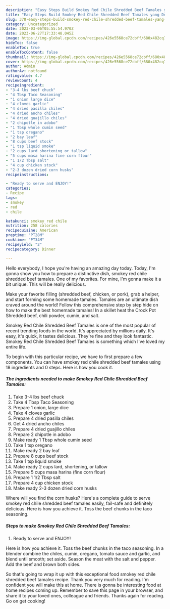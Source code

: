 ```yaml
---
description: "Easy Steps Build Smokey Red Chile Shredded Beef Tamales yang Delicious}"
title: "Easy Steps Build Smokey Red Chile Shredded Beef Tamales yang Delicious}"
slug: 370-easy-steps-build-smokey-red-chile-shredded-beef-tamales-yang-delicious
category: Uncategorized
date: 2023-03-06T05:55:54.970Z
date: 2023-06-27T17:33:48.045Z
image: https://img-global.cpcdn.com/recipes/426e5568ce72cbff/680x482cq70/smokey-red-chile-shredded-beef-tamales-recipe-main-photo.jpg
hideToc: false
enableToc: true
enableTocContent: false
thumbnail: https://img-global.cpcdn.com/recipes/426e5568ce72cbff/680x482cq70/smokey-red-chile-shredded-beef-tamales-recipe-main-photo.jpg
cover: https://img-global.cpcdn.com/recipes/426e5568ce72cbff/680x482cq70/smokey-red-chile-shredded-beef-tamales-recipe-main-photo.jpg
author: Admin
authorAv: notfound
ratingvalue: 4.7
reviewcount: 4
recipeingredient:
- "3-4 lbs beef chuck"
- "4 Tbsp Taco Seasoning"
- "1 onion large dice"
- "4 cloves garlic"
- "4 dried pasilla chiles"
- "4 dried ancho chiles"
- "4 dried guajillo chiles"
- "2 chipotle in adobo"
- "1 Tbsp whole cumin seed"
- "1 tsp oregano"
- "2 bay leaf"
- "8 cups beef stock"
- "1 tsp liquid smoke"
- "2 cups lard shortening or tallow"
- "5 cups masa harina fine corn flour"
- "1 1/2 Tbsp salt"
- "4 cup chicken stock"
- "2-3 dozen dried corn husks"
recipeinstructions:

- "Ready to serve and ENJOY!"
categories:
- Recipe
tags:
- smokey
- red
- chile

katakunci: smokey red chile 
nutrition: 258 calories
recipecuisine: American
preptime: "PT28M"
cooktime: "PT34M"
recipeyield: "2"
recipecategory: Dinner

---
```



Hello everybody, I hope you're having an amazing day today. Today, I'm gonna show you how to prepare a distinctive dish, smokey red chile shredded beef tamales. One of my favorites. For mine, I'm gonna make it a bit unique. This will be really delicious.

Make your favorite filling (shredded beef, chicken, or pork), grab a helper, and start forming some homemade tamales. Tamales are an ultimate dish craved around the world! Follow this comprehensive step by step hide on how to make the best homemade tamales! In a skillet heat the Crock Pot Shredded beef, chili powder, cumin, and salt.

Smokey Red Chile Shredded Beef Tamales is one of the most popular of recent trending foods in the world. It's appreciated by millions daily. It's easy, it's quick, it tastes delicious. They're fine and they look fantastic. Smokey Red Chile Shredded Beef Tamales is something which I've loved my entire life.


To begin with this particular recipe, we have to first prepare a few components. You can have smokey red chile shredded beef tamales using 18 ingredients and 0 steps. Here is how you cook it.

<!--inarticleads1-->

##### The ingredients needed to make Smokey Red Chile Shredded Beef Tamales:

1. Take 3-4 lbs beef chuck
1. Take 4 Tbsp Taco Seasoning
1. Prepare 1 onion, large dice
1. Take 4 cloves garlic
1. Prepare 4 dried pasilla chiles
1. Get 4 dried ancho chiles
1. Prepare 4 dried guajillo chiles
1. Prepare 2 chipotle in adobo
1. Make ready 1 Tbsp whole cumin seed
1. Take 1 tsp oregano
1. Make ready 2 bay leaf
1. Prepare 8 cups beef stock
1. Take 1 tsp liquid smoke
1. Make ready 2 cups lard, shortening, or tallow
1. Prepare 5 cups masa harina (fine corn flour)
1. Prepare 1 1/2 Tbsp salt
1. Prepare 4 cup chicken stock
1. Make ready 2-3 dozen dried corn husks


Where will you find the corn husks? Here&#39;s a complete guide to serve smokey red chile shredded beef tamales easily, fail-safe and definitely delicious. Here is how you achieve it. Toss the beef chunks in the taco seasoning. 

<!--inarticleads2-->

##### Steps to make Smokey Red Chile Shredded Beef Tamales:


1. Ready to serve and ENJOY!

Here is how you achieve it. Toss the beef chunks in the taco seasoning. In a blender combine the chiles, cumin, oregano, tomato sauce and garlic, and blend until smooth; set aside. Season the meat with the salt and pepper. Add the beef and brown both sides. 

So that's going to wrap it up with this exceptional food smokey red chile shredded beef tamales recipe. Thank you very much for reading. I'm confident you will make this at home. There is gonna be interesting food at home recipes coming up. Remember to save this page in your browser, and share it to your loved ones, colleague and friends. Thanks again for reading. Go on get cooking!
